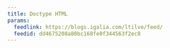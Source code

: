 ```yaml
---
title: Doctype HTML
params:
  feedlink: https://blogs.igalia.com/ltilve/feed/
  feedid: dd4675208a80bc168fe0f344563f2ec8
---
```

